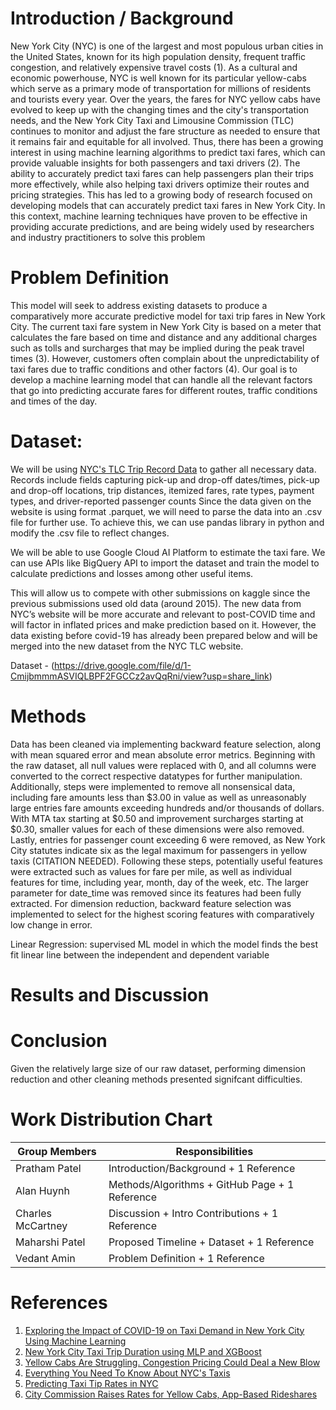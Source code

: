 
# Introduction / Background

New York City (NYC) is one of the largest and most populous urban cities in the United States, known for its high population density, frequent traffic congestion, and relatively expensive travel costs (1). As a cultural and economic powerhouse, NYC is well known for its particular yellow-cabs which serve as a primary mode of transportation for millions of residents and tourists every year. Over the years, the fares for NYC yellow cabs have evolved to keep up with the changing times and the city's transportation needs, and the New York City Taxi and Limousine Commission (TLC) continues to monitor and adjust the fare structure as needed to ensure that it remains fair and equitable for all involved. Thus, there has been a growing interest in using machine learning algorithms to predict taxi fares, which can provide valuable insights for both passengers and taxi drivers (2). The ability to accurately predict taxi fares can help passengers plan their trips more effectively, while also helping taxi drivers optimize their routes and pricing strategies. This has led to a growing body of research focused on developing models that can accurately predict taxi fares in New York City. In this context, machine learning techniques have proven to be effective in providing accurate predictions, and are being widely used by researchers and industry practitioners to solve this problem

# Problem Definition

This model will seek to address existing datasets to produce a comparatively more accurate predictive model for taxi trip fares in New York City. The current taxi fare system in New York City is based on a meter that calculates the fare based on time and distance and any additional charges such as tolls and surcharges that may be implied during the peak travel times (3).  However, customers often complain about the unpredictability of taxi fares due to traffic conditions and other factors (4). Our goal is to develop a machine learning model that can handle all the relevant factors that go into predicting accurate fares for different routes, traffic conditions and times of the day. 


# Dataset:

We will be using [NYC's TLC Trip Record Data](https://www.nyc.gov/site/tlc/about/tlc-trip-record-data.page) to gather all necessary data. Records include fields capturing pick-up and drop-off dates/times, pick-up and drop-off locations, trip distances, itemized fares, rate types, payment types, and driver-reported passenger counts Since the data given on the website is using format .parquet, we will need to parse the data into an .csv file for further use. To achieve this, we can use pandas library in python and modify the .csv file to reflect changes.

We will be able to use Google Cloud AI Platform to estimate the taxi fare. We can use APIs like BigQuery API to import the dataset and train the model to calculate predictions and losses among other useful items.

This will allow us to compete with other submissions on kaggle since the previous submissions used old data (around 2015). The new data from NYC’s website will be more accurate and relevant to post-COVID time and will factor in inflated prices and make prediction based on it. However, the data existing before covid-19 has already been prepared below and will be merged into the new dataset from the NYC TLC website.

Dataset - (https://drive.google.com/file/d/1-CmijbmmmASVIQLBPF2FGCCz2avQqRni/view?usp=share_link)
# Methods
Data has been cleaned via implementing backward feature selection, along with mean squared error and mean absolute error metrics. Beginning with the raw dataset, all null values were replaced with 0, and all columns were converted to the correct respective datatypes for further manipulation. Additionally, steps were implemented to remove all nonsensical data, including fare amounts less than $3.00 in value as well as unreasonably large entries fare amounts exceeding hundreds and/or thousands of dollars. With MTA tax starting at $0.50 and improvement surcharges starting at $0.30, smaller values for each of these dimensions were also removed. Lastly, entries for passenger count exceeding 6 were removed, as New York City statutes indicate six as the legal maximum for passengers in yellow taxis (CITATION NEEDED). Following these steps, potentially useful features were extracted such as values for fare per mile, as well as individual features for time, including year, month, day of the week, etc. The larger parameter for date_time was removed since its features had been fully extracted. For dimension reduction, backward feature selection was implemented to select for the highest scoring features with comparatively low change in error.

Linear Regression: supervised ML model in which the model finds the best fit linear line between the independent and dependent variable 

# Results and Discussion

# Conclusion
Given the relatively large size of our raw dataset, performing dimension reduction and other cleaning methods presented signifcant difficulties. 

# Work Distribution Chart

| Group Members | Responsibilities |
| --- | ----------- |
| Pratham Patel | Introduction/Background + 1 Reference |
| Alan Huynh  | Methods/Algorithms + GitHub Page + 1 Reference |
| Charles McCartney | Discussion + Intro Contributions + 1 Reference |
| Maharshi Patel | Proposed Timeline + Dataset + 1 Reference |
| Vedant Amin | Problem Definition + 1 Reference |

# References

1. [Exploring the Impact of COVID-19 on Taxi Demand in New York City Using Machine Learning](https://www.proquest.com/docview/2672015744?pq-origsite=primo)
2. [New York City Taxi Trip Duration using MLP and XGBoost](https://link.springer.com/article/10.1007/s13198-021-01130-x)
3. [Yellow Cabs Are Struggling. Congestion Pricing Could Deal a New Blow](https://www.nytimes.com/2022/10/11/nyregion/nyc-traffic-yellow-cab-tolls.html)
4. [Everything You Need To Know About NYC's Taxis](https://www.thetravel.com/what-to-know-about-taxi-cabs-in-nyc-costs/)
5. [Predicting Taxi Tip Rates in NYC](https://cseweb.ucsd.edu//classes/sp15/cse190-c/reports/sp15/050.pdf)
6. [City Commission Raises Rates for Yellow Cabs, App-Based Rideshares](https://www.ny1.com/nyc/all-boroughs/news/2022/11/15/city-raises-rates-for-yellow-cabs-app-based-rideshares)
